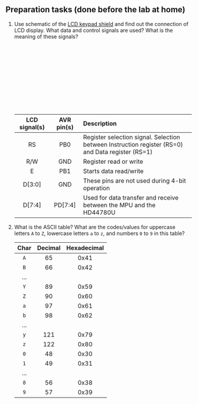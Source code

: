 ## Preparation tasks (done before the lab at home)

1. Use schematic of the [LCD keypad shield](../../Docs/arduino_shield.pdf) and find out the connection of LCD display. What data and control signals are used? What is the meaning of these signals?

   &nbsp;

   &nbsp;

   &nbsp;

   &nbsp;

   &nbsp;

   &nbsp;

   | **LCD signal(s)** | **AVR pin(s)** | **Description** |
   | :-: | :-: | :-- |
   | RS | PB0 | Register selection signal. Selection between Instruction register (RS=0) and Data register (RS=1) |
   | R/W | GND | Register read or write |
   | E | PB1 | Starts data read/write |
   | D[3:0] | GND | These pins are not used during 4-bit operation |
   | D[7:4] | PD[7:4] | Used for data transfer and receive between the MPU and the HD44780U |

2. What is the ASCII table? What are the codes/values for uppercase letters `A` to `Z`, lowercase letters `a` to `z`, and numbers `0` to `9` in this table?

   | **Char** | **Decimal** | **Hexadecimal** |
   | :-: | :-: | :-: |
   | `A` | 65 | 0x41 |
   | `B` | 66 | 0x42 |
   | ... |  |  |
   | `Y` | 89 | 0x59 |
   | `Z` | 90 | 0x60 |
   | `a` | 97 | 0x61 |
   | `b` | 98 | 0x62 |
   | ... |  |  |
   | `y` | 121 | 0x79 |
   | `z` | 122 | 0x80 |
   | `0` | 48 | 0x30 |
   | `1` | 49 | 0x31 |
   | ... |  |  |
   | `8` | 56 | 0x38 |
   | `9` | 57 | 0x39 |
